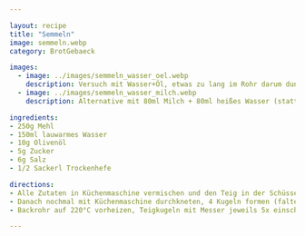 ```yaml
---

layout: recipe
title: "Semmeln"
image: semmeln.webp
category: BrotGebaeck

images:
  - image: ../images/semmeln_wasser_oel.webp
    description: Versuch mit Wasser+Öl, etwas zu lang im Rohr darum dunkel
  - image: ../images/semmeln_wasser_milch.webp
    description: Alternative mit 80ml Milch + 80ml heißes Wasser (statt 150ml Wasser und 10g Olivenöl). Schmeckt auch gut aber Teig ist weicher und nicht so resch.

ingredients:
- 250g Mehl
- 150ml lauwarmes Wasser
- 10g Olivenöl
- 5g Zucker
- 6g Salz
- 1/2 Sackerl Trockenhefe

directions:
- Alle Zutaten in Küchenmaschine vermischen und den Teig in der Schüssel 30min im Backrohr gehen lassen
- Danach nochmal mit Küchenmaschine durchkneten, 4 Kugeln formen (falten und mit Hand kreisförmig schwenken wie bei Burger Buns), auf Backpapier auslegen und 20min rasten lassen
- Backrohr auf 220°C vorheizen, Teigkugeln mit Messer jeweils 5x einschneiden, etwas Wasser darauf verteilen und für 9-10min ins Backrohr geben

---
```

